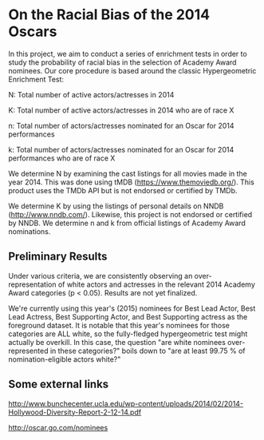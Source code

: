 # On the Racial Bias of the 2014 Oscars

In this project, we aim to conduct a series of enrichment tests in order to study the probability of racial bias in the selection of Academy Award nominees. Our core procedure is based around the classic Hypergeometric Enrichment Test:

N: Total number of active actors/actresses in 2014

K: Total number of active actors/actresses in 2014 who are of race X

n: Total number of actors/actresses nominated for an Oscar for 2014 performances

k: Total number of actors/actresses nominated for an Oscar for 2014 performances who are of race X


We determine N by examining the cast listings for all movies made in the year 2014. This was done using tMDB (https://www.themoviedb.org/). This product uses the TMDb API but is not endorsed or certified by TMDb.

We determine K by using the listings of personal details on NNDB (http://www.nndb.com/). Likewise, this project is not endorsed or certified by NNDB. We determine n and k from official listings of Academy Award nominations.


## Preliminary Results

Under various criteria, we are consistently observing an over-representation of white actors and actresses in the relevant 2014 Academy Award categories (p < 0.05). Results are not yet finalized.

We're currently using this year's (2015) nominees for Best Lead Actor, Best Lead Actress, Best Supporting Actor, and Best Supporting actress as the foreground dataset. It is notable that this year's nominees for those categories are ALL white, so the fully-fledged hypergeometric test might actually be overkill. In this case, the question "are white nominees over-represented in these categories?" boils down to "are at least 99.75 % of nomination-eligible actors white?"


## Some external links
http://www.bunchecenter.ucla.edu/wp-content/uploads/2014/02/2014-Hollywood-Diversity-Report-2-12-14.pdf

http://oscar.go.com/nominees

